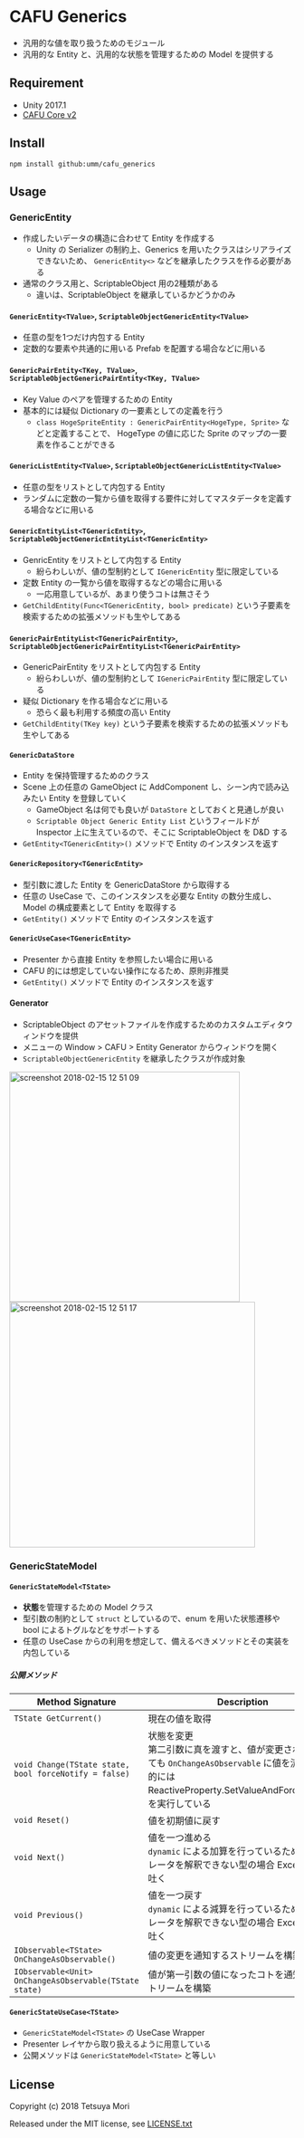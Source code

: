 # CAFU Generics

* 汎用的な値を取り扱うためのモジュール
* 汎用的な Entity と、汎用的な状態を管理するための Model を提供する

## Requirement

* Unity 2017.1
* [CAFU Core v2](https://github.com/umm/cafu_core)

## Install

```shell
npm install github:umm/cafu_generics
```

## Usage

### GenericEntity

* 作成したいデータの構造に合わせて Entity を作成する
  * Unity の Serializer の制約上、Generics を用いたクラスはシリアライズできないため、 `GenericEntity<>` などを継承したクラスを作る必要がある
* 通常のクラス用と、ScriptableObject 用の2種類がある
  * 違いは、ScriptableObject を継承しているかどうかのみ

#### `GenericEntity<TValue>`, `ScriptableObjectGenericEntity<TValue>`

* 任意の型を1つだけ内包する Entity
* 定数的な要素や共通的に用いる Prefab を配置する場合などに用いる

#### `GenericPairEntity<TKey, TValue>`, `ScriptableObjectGenericPairEntity<TKey, TValue>`

* Key Value のペアを管理するための Entity
* 基本的には疑似 Dictionary の一要素としての定義を行う
  * `class HogeSpriteEntity : GenericPairEntity<HogeType, Sprite>` などと定義することで、 HogeType の値に応じた Sprite のマップの一要素を作ることができる

#### `GenericListEntity<TValue>`, `ScriptableObjectGenericListEntity<TValue>`

* 任意の型をリストとして内包する Entity
* ランダムに定数の一覧から値を取得する要件に対してマスタデータを定義する場合などに用いる

#### `GenericEntityList<TGenericEntity>`, `ScriptableObjectGenericEntityList<TGenericEntity>`

* GenricEntity をリストとして内包する Entity
  * 紛らわしいが、値の型制約として `IGenericEntity` 型に限定している
* 定数 Entity の一覧から値を取得するなどの場合に用いる
  * 一応用意しているが、あまり使うコトは無さそう
* `GetChildEntity(Func<TGenericEntity, bool> predicate)` という子要素を検索するための拡張メソッドも生やしてある

#### `GenericPairEntityList<TGenericPairEntity>`, `ScriptableObjectGenericPairEntityList<TGenericPairEntity>`

* GenericPairEntity をリストとして内包する Entity
  * 紛らわしいが、値の型制約として `IGenericPairEntity` 型に限定している
* 疑似 Dictionary を作る場合などに用いる
  * 恐らく最も利用する頻度の高い Entity
* `GetChildEntity(TKey key)` という子要素を検索するための拡張メソッドも生やしてある

#### `GenericDataStore`

* Entity を保持管理するためのクラス
* Scene 上の任意の GameObject に AddComponent し、シーン内で読み込みたい Entity を登録していく
  * GameObject 名は何でも良いが `DataStore` としておくと見通しが良い
  * `Scriptable Object Generic Entity List` というフィールドが Inspector 上に生えているので、そこに ScriptableObject を D&amp;D する
* `GetEntity<TGenericEntity>()` メソッドで Entity のインスタンスを返す

#### `GenericRepository<TGenericEntity>`

* 型引数に渡した Entity を GenericDataStore から取得する
* 任意の UseCase で、このインスタンスを必要な Entity の数分生成し、 Model の構成要素として Entity を取得する
* `GetEntity()` メソッドで Entity のインスタンスを返す

#### `GenericUseCase<TGenericEntity>`

* Presenter から直接 Entity を参照したい場合に用いる
* CAFU 的には想定していない操作になるため、原則非推奨
* `GetEntity()` メソッドで Entity のインスタンスを返す

#### Generator

* ScriptableObject のアセットファイルを作成するためのカスタムエディタウィンドウを提供
* メニューの Window &gt; CAFU &gt; Entity Generator からウィンドウを開く
* `ScriptableObjectGenericEntity` を継承したクラスが作成対象

<img width="407" alt="screenshot 2018-02-15 12 51 09" src="https://user-images.githubusercontent.com/838945/36239702-09d5d23a-124f-11e8-808a-17e6ff5aa698.png">
<img width="434" alt="screenshot 2018-02-15 12 51 17" src="https://user-images.githubusercontent.com/838945/36239703-0cae942e-124f-11e8-8301-39a5d7b411a0.png">

### GenericStateModel

#### `GenericStateModel<TState>`

* **状態**を管理するための Model クラス
* 型引数の制約として `struct` としているので、enum を用いた状態遷移や bool によるトグルなどをサポートする
* 任意の UseCase からの利用を想定して、備えるべきメソッドとその実装を内包している

##### 公開メソッド

| Method Signature | Description |
| --- | --- |
| `TState GetCurrent()` | 現在の値を取得 |
| `void Change(TState state, bool forceNotify = false)` | 状態を変更<br />第二引数に真を渡すと、値が変更されていなくても `OnChangeAsObservable` に値を流す（内部的には ReactiveProperty.SetValueAndForceNotify）を実行している |
| `void Reset()` | 値を初期値に戻す |
| `void Next()` | 値を一つ進める<br />`dynamic` による加算を行っているため、 `+` オペレータを解釈できない型の場合 Exception を吐く |
| `void Previous()` | 値を一つ戻す<br />`dynamic` による減算を行っているため、 `-` オペレータを解釈できない型の場合 Exception を吐く |
| `IObservable<TState> OnChangeAsObservable()` | 値の変更を通知するストリームを構築 |
| `IObservable<Unit> OnChangeAsObservable(TState state)` | 値が第一引数の値になったコトを通知するストリームを構築 |

#### `GenericStateUseCase<TState>`

* `GenericStateModel<TState>` の UseCase Wrapper
* Presenter レイヤから取り扱えるように用意している
* 公開メソッドは `GenericStateModel<TState>` と等しい

## License

Copyright (c) 2018 Tetsuya Mori

Released under the MIT license, see [LICENSE.txt](LICENSE.txt)
